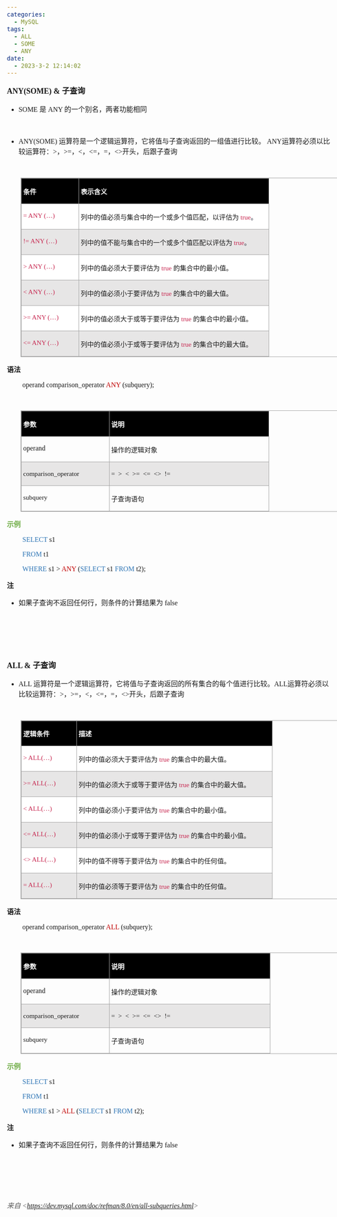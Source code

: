 ```yaml
---
categories:
  - MySQL
tags:
  - ALL
  - SOME
  - ANY
date:
  - 2023-3-2 12:14:02
---
```


<body lang=zh-CN style='font-family:"Microsoft YaHei UI";font-size:12.0pt'>
<!--StartFragment-->

<div style='direction:ltr;border-width:100%'>

<div style='direction:ltr;margin-top:0in;margin-left:0in;width:7.9479in'>

<div style='direction:ltr;margin-top:0in;margin-left:0in;width:7.9479in'>

<p style='font-size:13.5pt'><span style='font-weight:bold;
font-family:"Comic Sans MS"' lang=en-US>ANY(SOME) &amp; </span><span
style='font-weight:bold;font-family:"Microsoft YaHei UI"' lang=zh-CN>子查询</span><span
style='font-weight:bold;font-family:"Comic Sans MS"' lang=en-US> </span></p>

<ul type=disc style='direction:ltr;unicode-bidi:embed;margin-top:0in;
 margin-bottom:0in'>
 <li style='margin-top:0;margin-bottom:0;vertical-align:middle'><span
     style='font-family:"Comic Sans MS";font-size:12.0pt' lang=en-US>SOME </span><span
     style='font-family:"Microsoft YaHei UI";font-size:12.0pt' lang=zh-CN>是</span><span
     style='font-family:"Comic Sans MS";font-size:12.0pt' lang=en-US> ANY </span><span
     style='font-family:"Microsoft YaHei UI";font-size:12.0pt' lang=zh-CN>的一个别名，两者功能相同</span></li>
</ul>

<p style='margin-left:.375in;font-family:"Microsoft YaHei UI";
font-size:12.0pt'>&nbsp;</p>

<ul type=disc style='direction:ltr;unicode-bidi:embed;margin-top:0in;
 margin-bottom:0in'>
 <li style='margin-top:0;margin-bottom:0;vertical-align:middle'><span
     style='font-family:"Comic Sans MS";font-size:12.0pt' lang=zh-CN>ANY</span><span
     style='font-family:"Comic Sans MS";font-size:12.0pt' lang=en-US>(SOME) </span><span
     style='font-family:"Microsoft YaHei UI";font-size:12.0pt' lang=zh-CN>运算符是一个逻辑运算符，它将值与子查询返回的一组值进行比较。</span><span
     style='font-family:"Comic Sans MS";font-size:12.0pt' lang=zh-CN> ANY</span><span
     style='font-family:"Microsoft YaHei UI";font-size:12.0pt' lang=zh-CN>运算符必须以比较运算符：</span><span
     style='font-family:"Comic Sans MS";font-size:12.0pt' lang=zh-CN>&gt;</span><span
     style='font-family:"Microsoft YaHei UI";font-size:12.0pt' lang=zh-CN>，</span><span
     style='font-family:"Comic Sans MS";font-size:12.0pt' lang=zh-CN>&gt;=</span><span
     style='font-family:"Microsoft YaHei UI";font-size:12.0pt' lang=zh-CN>，</span><span
     style='font-family:"Comic Sans MS";font-size:12.0pt' lang=zh-CN>&lt;</span><span
     style='font-family:"Microsoft YaHei UI";font-size:12.0pt' lang=zh-CN>，</span><span
     style='font-family:"Comic Sans MS";font-size:12.0pt' lang=zh-CN>&lt;=</span><span
     style='font-family:"Microsoft YaHei UI";font-size:12.0pt' lang=zh-CN>，</span><span
     style='font-family:"Comic Sans MS";font-size:12.0pt' lang=zh-CN>=</span><span
     style='font-family:"Microsoft YaHei UI";font-size:12.0pt' lang=zh-CN>，</span><span
     style='font-family:"Comic Sans MS";font-size:12.0pt' lang=zh-CN>&lt;&gt;</span><span
     style='font-family:"Microsoft YaHei UI";font-size:12.0pt' lang=zh-CN>开头，后跟子查询</span></li>
</ul>

<p style='margin-left:.375in;font-family:"Microsoft YaHei UI";
font-size:12.0pt'>&nbsp;</p>

<div style='direction:ltr'>

<table border=1 cellpadding=0 cellspacing=0 valign=top style='direction:ltr;
 border-collapse:collapse;border-style:solid;border-color:#A3A3A3;border-width:
 1pt;margin-left:.3333in' title="" summary="">
 <tr>
  <td style='border-style:solid;border-color:#A3A3A3;border-width:1pt;
  background-color:black;vertical-align:top;width:1.2993in;padding:2.0pt 3.0pt 2.0pt 3.0pt'>
  <p style='font-family:"Microsoft YaHei UI";font-size:11.5pt;
  color:white'><span style='font-weight:bold'>条件</span></p>
  </td>
  <td style='border-style:solid;border-color:#A3A3A3;border-width:1pt;
  background-color:black;vertical-align:top;width:4.5166in;padding:2.0pt 3.0pt 2.0pt 3.0pt'>
  <p style='font-family:"Microsoft YaHei UI";font-size:11.5pt;
  color:white'><span style='font-weight:bold'>表示含义</span></p>
  </td>
 </tr>
 <tr>
  <td style='border-style:solid;border-color:#A3A3A3;border-width:1pt;
  background-color:white;vertical-align:top;width:1.2993in;padding:2.0pt 3.0pt 2.0pt 3.0pt'>
  <p style='font-size:11.5pt;color:#C7254E'><span style='font-family:
  "Comic Sans MS"'>= ANY (</span><span style='font-family:"Microsoft YaHei UI"'>…</span><span
  style='font-family:"Comic Sans MS"'>)</span></p>
  </td>
  <td style='border-style:solid;border-color:#A3A3A3;border-width:1pt;
  background-color:white;vertical-align:top;width:4.5166in;padding:2.0pt 3.0pt 2.0pt 3.0pt'>
  <p style='font-size:11.5pt'><span style='font-family:"Microsoft YaHei UI"'
  lang=zh-CN>列中的值必须与集合中的一个或多个值匹配，以评估为</span><span style='font-family:"Microsoft YaHei UI";
  color:#333344' lang=en-US> </span><span style='font-family:"Comic Sans MS";
  color:#C7254E' lang=zh-CN>true</span><span style='font-family:"Microsoft YaHei UI";
  color:#333344' lang=zh-CN>。</span></p>
  </td>
 </tr>
 <tr>
  <td style='border-style:solid;border-color:#A3A3A3;border-width:1pt;
  background-color:#E7E6E6;vertical-align:top;width:1.2993in;padding:2.0pt 3.0pt 2.0pt 3.0pt'>
  <p style='font-size:11.5pt;color:#C7254E'><span style='font-family:
  "Comic Sans MS"'>!= ANY (</span><span style='font-family:"Microsoft YaHei UI"'>…</span><span
  style='font-family:"Comic Sans MS"'>)</span></p>
  </td>
  <td style='border-style:solid;border-color:#A3A3A3;border-width:1pt;
  background-color:#E7E6E6;vertical-align:top;width:4.5166in;padding:2.0pt 3.0pt 2.0pt 3.0pt'>
  <p style='font-size:11.5pt'><span style='font-family:"Microsoft YaHei UI"'
  lang=zh-CN>列中的值不能与集合中的一个或多个值匹配以评估为</span><span style='font-family:"Microsoft YaHei UI";
  color:#333344' lang=en-US> </span><span style='font-family:"Comic Sans MS";
  color:#C7254E' lang=zh-CN>true</span><span style='font-family:"Microsoft YaHei UI";
  color:#333344' lang=zh-CN>。</span></p>
  </td>
 </tr>
 <tr>
  <td style='border-style:solid;border-color:#A3A3A3;border-width:1pt;
  background-color:white;vertical-align:top;width:1.2993in;padding:2.0pt 3.0pt 2.0pt 3.0pt'>
  <p style='font-size:11.5pt;color:#C7254E'><span style='font-family:
  "Comic Sans MS"'>&gt; ANY (</span><span style='font-family:"Microsoft YaHei UI"'>…</span><span
  style='font-family:"Comic Sans MS"'>)</span></p>
  </td>
  <td style='border-style:solid;border-color:#A3A3A3;border-width:1pt;
  background-color:white;vertical-align:top;width:4.5166in;padding:2.0pt 3.0pt 2.0pt 3.0pt'>
  <p style='font-size:11.5pt'><span style='font-family:"Microsoft YaHei UI"'
  lang=zh-CN>列中的值必须大于要评估为</span><span style='font-family:"Microsoft YaHei UI";
  color:#333344' lang=en-US> </span><span style='font-family:"Comic Sans MS";
  color:#C7254E' lang=zh-CN>true</span><span style='font-family:"Comic Sans MS"'
  lang=en-US> </span><span style='font-family:"Microsoft YaHei UI"' lang=zh-CN>的集合中的最小值。</span></p>
  </td>
 </tr>
 <tr>
  <td style='border-style:solid;border-color:#A3A3A3;border-width:1pt;
  background-color:#E7E6E6;vertical-align:top;width:1.2993in;padding:2.0pt 3.0pt 2.0pt 3.0pt'>
  <p style='font-size:11.5pt;color:#C7254E'><span style='font-family:
  "Comic Sans MS"'>&lt; ANY (</span><span style='font-family:"Microsoft YaHei UI"'>…</span><span
  style='font-family:"Comic Sans MS"'>)</span></p>
  </td>
  <td style='border-style:solid;border-color:#A3A3A3;border-width:1pt;
  background-color:#E7E6E6;vertical-align:top;width:4.5166in;padding:2.0pt 3.0pt 2.0pt 3.0pt'>
  <p style='font-size:11.5pt'><span style='font-family:"Microsoft YaHei UI"'
  lang=zh-CN>列中的值必须小于要评估为</span><span style='font-family:"Microsoft YaHei UI";
  color:#333344' lang=en-US> </span><span style='font-family:"Comic Sans MS";
  color:#C7254E' lang=zh-CN>true</span><span style='font-family:"Comic Sans MS";
  color:#C7254E' lang=en-US> </span><span style='font-family:"Microsoft YaHei UI"'
  lang=zh-CN>的集合中的最大值。</span></p>
  </td>
 </tr>
 <tr>
  <td style='border-style:solid;border-color:#A3A3A3;border-width:1pt;
  background-color:white;vertical-align:top;width:1.2993in;padding:2.0pt 3.0pt 2.0pt 3.0pt'>
  <p style='font-size:11.5pt;color:#C7254E'><span style='font-family:
  "Comic Sans MS"'>&gt;= ANY (</span><span style='font-family:"Microsoft YaHei UI"'>…</span><span
  style='font-family:"Comic Sans MS"'>)</span></p>
  </td>
  <td style='border-style:solid;border-color:#A3A3A3;border-width:1pt;
  background-color:white;vertical-align:top;width:4.5166in;padding:2.0pt 3.0pt 2.0pt 3.0pt'>
  <p style='font-size:11.5pt'><span style='font-family:"Microsoft YaHei UI"'
  lang=zh-CN>列中的值必须大于或等于要评估为</span><span style='font-family:"Microsoft YaHei UI";
  color:#333344' lang=en-US> </span><span style='font-family:"Comic Sans MS";
  color:#C7254E' lang=zh-CN>true</span><span style='font-family:"Comic Sans MS"'
  lang=en-US> </span><span style='font-family:"Microsoft YaHei UI"' lang=zh-CN>的集合中的最小值。</span></p>
  </td>
 </tr>
 <tr>
  <td style='border-style:solid;border-color:#A3A3A3;border-width:1pt;
  background-color:#E7E6E6;vertical-align:top;width:1.2993in;padding:2.0pt 3.0pt 2.0pt 3.0pt'>
  <p style='font-size:11.5pt;color:#C7254E'><span style='font-family:
  "Comic Sans MS"'>&lt;= ANY (</span><span style='font-family:"Microsoft YaHei UI"'>…</span><span
  style='font-family:"Comic Sans MS"'>)</span></p>
  </td>
  <td style='border-style:solid;border-color:#A3A3A3;border-width:1pt;
  background-color:#E7E6E6;vertical-align:top;width:4.5166in;padding:2.0pt 3.0pt 2.0pt 3.0pt'>
  <p style='font-size:11.5pt'><span style='font-family:"Microsoft YaHei UI"'
  lang=zh-CN>列中的值必须小于或等于要评估为</span><span style='font-family:"Microsoft YaHei UI";
  color:#333344' lang=en-US> </span><span style='font-family:"Comic Sans MS";
  color:#C7254E' lang=zh-CN>true</span><span style='font-family:"Comic Sans MS";
  color:#C7254E' lang=en-US> </span><span style='font-family:"Microsoft YaHei UI"'
  lang=zh-CN>的集合中的最大值。</span></p>
  </td>
 </tr>
</table>

</div>

<p style='font-family:"Microsoft YaHei UI";font-size:12.0pt'><span
style='font-weight:bold'>语法</span></p>

<p style='margin-left:.375in;font-family:"Comic Sans MS";font-size:
12.0pt'><span lang=zh-CN>operand comparison_operator </span><span
style='color:#C00000' lang=zh-CN>ANY</span><span lang=zh-CN> (subquery)</span><span
lang=en-US>;</span></p>

<p style='margin-left:.375in;font-family:"Comic Sans MS";font-size:
12.0pt'>&nbsp;</p>

<div style='direction:ltr'>

<table border=1 cellpadding=0 cellspacing=0 valign=top style='direction:ltr;
 border-collapse:collapse;border-style:solid;border-color:#A3A3A3;border-width:
 1pt;margin-left:.3333in' title="" summary="">
 <tr>
  <td style='border-style:solid;border-color:#A3A3A3;border-width:1pt;
  background-color:black;vertical-align:top;width:2.0395in;padding:2.0pt 3.0pt 2.0pt 3.0pt'>
  <p style='font-family:"Microsoft YaHei UI";font-size:11.5pt;
  color:white'><span style='font-weight:bold'>参数</span></p>
  </td>
  <td style='border-style:solid;border-color:#A3A3A3;border-width:1pt;
  background-color:black;vertical-align:top;width:3.7694in;padding:2.0pt 3.0pt 2.0pt 3.0pt'>
  <p style='font-family:"Microsoft YaHei UI";font-size:11.5pt;
  color:white'><span style='font-weight:bold'>说明</span></p>
  </td>
 </tr>
 <tr>
  <td style='border-style:solid;border-color:#A3A3A3;border-width:1pt;
  vertical-align:top;width:2.0395in;padding:2.0pt 3.0pt 2.0pt 3.0pt'>
  <p style='font-family:"Comic Sans MS";font-size:12.0pt'>operand</p>
  </td>
  <td style='border-style:solid;border-color:#A3A3A3;border-width:1pt;
  vertical-align:top;width:3.7694in;padding:2.0pt 3.0pt 2.0pt 3.0pt'>
  <p style='font-family:"Microsoft YaHei UI";font-size:11.5pt'>操作的逻辑对象</p>
  </td>
 </tr>
 <tr>
  <td style='border-style:solid;border-color:#A3A3A3;border-width:1pt;
  background-color:#E7E6E6;vertical-align:top;width:2.0395in;padding:2.0pt 3.0pt 2.0pt 3.0pt'>
  <p style='font-family:"Comic Sans MS";font-size:11.5pt'>comparison_operator</p>
  </td>
  <td style='border-style:solid;border-color:#A3A3A3;border-width:1pt;
  background-color:#E7E6E6;vertical-align:top;width:3.7694in;padding:2.0pt 3.0pt 2.0pt 3.0pt'>
  <p style='font-family:"Comic Sans MS";font-size:11.5pt'>=<span
  style='mso-spacerun:yes'>  </span>&gt;<span style='mso-spacerun:yes'> 
  </span>&lt;<span style='mso-spacerun:yes'>  </span>&gt;=<span
  style='mso-spacerun:yes'>  </span>&lt;=<span style='mso-spacerun:yes'> 
  </span>&lt;&gt;<span style='mso-spacerun:yes'>  </span>!=</p>
  </td>
 </tr>
 <tr>
  <td style='border-style:solid;border-color:#A3A3A3;border-width:1pt;
  vertical-align:top;width:2.0395in;padding:2.0pt 3.0pt 2.0pt 3.0pt'>
  <p style='font-family:"Comic Sans MS";font-size:11.5pt'>subquery</p>
  </td>
  <td style='border-style:solid;border-color:#A3A3A3;border-width:1pt;
  vertical-align:top;width:3.7694in;padding:2.0pt 3.0pt 2.0pt 3.0pt'>
  <p style='font-family:"Microsoft YaHei UI";font-size:11.5pt'>子查询语句</p>
  </td>
 </tr>
</table>

</div>

<p style='font-family:"Microsoft YaHei UI";font-size:12.0pt;
color:#70AD47'><span style='font-weight:bold'>示例</span></p>

<p style='margin-left:.375in;font-family:"Comic Sans MS";font-size:
12.0pt'><span style='color:#2E75B5'>SELECT</span> s1 </p>

<p style='margin-left:.375in;font-family:"Comic Sans MS";font-size:
12.0pt'><span style='color:#2E75B5'>FROM</span> t1 </p>

<p style='margin-left:.375in;font-family:"Comic Sans MS";font-size:
12.0pt'><span style='color:#2E75B5'>WHERE</span> s1 &gt; <span
style='color:#C00000'>ANY</span> (<span style='color:#2E75B5'>SELECT</span> s1 <span
style='color:#2E75B5'>FROM</span> t2);</p>

<p style='font-family:"Microsoft YaHei UI";font-size:12.0pt'><span
style='font-weight:bold'>注</span></p>

<ul type=disc style='direction:ltr;unicode-bidi:embed;margin-top:0in;
 margin-bottom:0in'>
 <li style='margin-top:0;margin-bottom:0;vertical-align:middle'><span
     style='font-family:"Microsoft YaHei UI";font-size:12.0pt' lang=zh-CN>如果子查询不返回任何行，则条件的计算结果为</span><span
     style='font-family:"Microsoft YaHei UI";font-size:12.0pt' lang=en-US> </span><span
     style='font-family:"Comic Sans MS";font-size:12.0pt' lang=zh-CN>false</span></li>
</ul>

<p style='font-family:"Microsoft YaHei UI";font-size:12.0pt'>&nbsp;</p>

<p style='font-family:"Microsoft YaHei UI";font-size:12.0pt'>&nbsp;</p>

<p style='font-family:"Microsoft YaHei UI";font-size:12.0pt'>&nbsp;</p>

<p style='font-size:13.5pt'><span style='font-weight:bold;
font-family:"Comic Sans MS"' lang=en-US>ALL &amp; </span><span
style='font-weight:bold;font-family:"Microsoft YaHei UI"' lang=zh-CN>子查询</span><span
style='font-weight:bold;font-family:"Comic Sans MS"' lang=en-US> </span></p>

<ul type=disc style='direction:ltr;unicode-bidi:embed;margin-top:0in;
 margin-bottom:0in'>
 <li style='margin-top:0;margin-bottom:0;vertical-align:middle'><span
     style='font-family:"Comic Sans MS";font-size:12.0pt' lang=en-US>ALL </span><span
     style='font-family:"Microsoft YaHei UI";font-size:12.0pt' lang=zh-CN>运算符是一个逻辑运算符，它将值与子查询返回的所有集合的每个值进行比较。</span><span
     style='font-family:"Comic Sans MS";font-size:12.0pt' lang=en-US>A</span><span
     style='font-family:"Comic Sans MS";font-size:12.0pt' lang=zh-CN>LL</span><span
     style='font-family:"Microsoft YaHei UI";font-size:12.0pt' lang=zh-CN>运算符必须以比较运算符：</span><span
     style='font-family:"Comic Sans MS";font-size:12.0pt' lang=zh-CN>&gt;</span><span
     style='font-family:"Microsoft YaHei UI";font-size:12.0pt' lang=zh-CN>，</span><span
     style='font-family:"Comic Sans MS";font-size:12.0pt' lang=zh-CN>&gt;=</span><span
     style='font-family:"Microsoft YaHei UI";font-size:12.0pt' lang=zh-CN>，</span><span
     style='font-family:"Comic Sans MS";font-size:12.0pt' lang=zh-CN>&lt;</span><span
     style='font-family:"Microsoft YaHei UI";font-size:12.0pt' lang=zh-CN>，</span><span
     style='font-family:"Comic Sans MS";font-size:12.0pt' lang=zh-CN>&lt;=</span><span
     style='font-family:"Microsoft YaHei UI";font-size:12.0pt' lang=zh-CN>，</span><span
     style='font-family:"Comic Sans MS";font-size:12.0pt' lang=zh-CN>=</span><span
     style='font-family:"Microsoft YaHei UI";font-size:12.0pt' lang=zh-CN>，</span><span
     style='font-family:"Comic Sans MS";font-size:12.0pt' lang=zh-CN>&lt;&gt;</span><span
     style='font-family:"Microsoft YaHei UI";font-size:12.0pt' lang=zh-CN>开头，后跟子查询</span></li>
</ul>

<p style='margin-left:.375in;font-family:"Microsoft YaHei UI";
font-size:12.0pt'>&nbsp;</p>

<div style='direction:ltr'>

<table border=1 cellpadding=0 cellspacing=0 valign=top style='direction:ltr;
 border-collapse:collapse;border-style:solid;border-color:#A3A3A3;border-width:
 1pt;margin-left:.3333in' title="" summary="">
 <tr>
  <td style='border-style:solid;border-color:#A3A3A3;border-width:1pt;
  background-color:black;vertical-align:top;width:1.2465in;padding:2.0pt 3.0pt 2.0pt 3.0pt'>
  <p style='font-family:"Microsoft YaHei UI";font-size:11.5pt;
  color:white'><span style='font-weight:bold'>逻辑条件</span></p>
  </td>
  <td style='border-style:solid;border-color:#A3A3A3;border-width:1pt;
  background-color:black;vertical-align:top;width:4.6444in;padding:2.0pt 3.0pt 2.0pt 3.0pt'>
  <p style='font-family:"Microsoft YaHei UI";font-size:11.5pt;
  color:white'><span style='font-weight:bold'>描述</span></p>
  </td>
 </tr>
 <tr>
  <td style='border-style:solid;border-color:#A3A3A3;border-width:1pt;
  background-color:white;vertical-align:top;width:1.2465in;padding:2.0pt 3.0pt 2.0pt 3.0pt'>
  <p style='font-size:11.5pt;color:#C7254E'><span style='font-family:
  "Comic Sans MS"'>&gt; ALL(</span><span style='font-family:"Microsoft YaHei UI"'>…</span><span
  style='font-family:"Comic Sans MS"'>)</span></p>
  </td>
  <td style='border-style:solid;border-color:#A3A3A3;border-width:1pt;
  background-color:white;vertical-align:top;width:4.6444in;padding:2.0pt 3.0pt 2.0pt 3.0pt'>
  <p style='font-size:11.5pt'><span style='font-family:"Microsoft YaHei UI"'
  lang=zh-CN>列中的值必须大于要评估为</span><span style='font-family:"Microsoft YaHei UI";
  color:#333344' lang=en-US> </span><span style='font-family:"Comic Sans MS";
  color:#C7254E' lang=zh-CN>true</span><span style='font-family:"Comic Sans MS";
  color:#C7254E' lang=en-US> </span><span style='font-family:"Microsoft YaHei UI"'
  lang=zh-CN>的集合中的最大值。</span></p>
  </td>
 </tr>
 <tr>
  <td style='border-style:solid;border-color:#A3A3A3;border-width:1pt;
  background-color:#E7E6E6;vertical-align:top;width:1.2465in;padding:2.0pt 3.0pt 2.0pt 3.0pt'>
  <p style='font-size:11.5pt;color:#C7254E'><span style='font-family:
  "Comic Sans MS"'>&gt;= ALL(</span><span style='font-family:"Microsoft YaHei UI"'>…</span><span
  style='font-family:"Comic Sans MS"'>)</span></p>
  </td>
  <td style='border-style:solid;border-color:#A3A3A3;border-width:1pt;
  background-color:#E7E6E6;vertical-align:top;width:4.6444in;padding:2.0pt 3.0pt 2.0pt 3.0pt'>
  <p style='font-size:11.5pt'><span style='font-family:"Microsoft YaHei UI"'
  lang=zh-CN>列中的值必须大于或等于要评估为</span><span style='font-family:"Microsoft YaHei UI"'
  lang=en-US> </span><span style='font-family:"Comic Sans MS";color:#C7254E'
  lang=zh-CN>true</span><span style='font-family:"Comic Sans MS";color:#C7254E'
  lang=en-US> </span><span style='font-family:"Microsoft YaHei UI"' lang=zh-CN>的集合中的最大值。</span></p>
  </td>
 </tr>
 <tr>
  <td style='border-style:solid;border-color:#A3A3A3;border-width:1pt;
  background-color:white;vertical-align:top;width:1.2465in;padding:2.0pt 3.0pt 2.0pt 3.0pt'>
  <p style='font-size:11.5pt;color:#C7254E'><span style='font-family:
  "Comic Sans MS"'>&lt; ALL(</span><span style='font-family:"Microsoft YaHei UI"'>…</span><span
  style='font-family:"Comic Sans MS"'>)</span></p>
  </td>
  <td style='border-style:solid;border-color:#A3A3A3;border-width:1pt;
  background-color:white;vertical-align:top;width:4.6444in;padding:2.0pt 3.0pt 2.0pt 3.0pt'>
  <p style='font-size:11.5pt'><span style='font-family:"Microsoft YaHei UI"'
  lang=zh-CN>列中的值必须小于要评估为</span><span style='font-family:"Microsoft YaHei UI";
  color:#333344' lang=en-US> </span><span style='font-family:"Comic Sans MS";
  color:#C7254E' lang=zh-CN>true</span><span style='font-family:"Microsoft YaHei UI"'
  lang=en-US> </span><span style='font-family:"Microsoft YaHei UI"' lang=zh-CN>的集合中的最小值。</span></p>
  </td>
 </tr>
 <tr>
  <td style='border-style:solid;border-color:#A3A3A3;border-width:1pt;
  background-color:#E7E6E6;vertical-align:top;width:1.2465in;padding:2.0pt 3.0pt 2.0pt 3.0pt'>
  <p style='font-size:11.5pt;color:#C7254E'><span style='font-family:
  "Comic Sans MS"'>&lt;= ALL(</span><span style='font-family:"Microsoft YaHei UI"'>…</span><span
  style='font-family:"Comic Sans MS"'>)</span></p>
  </td>
  <td style='border-style:solid;border-color:#A3A3A3;border-width:1pt;
  background-color:#E7E6E6;vertical-align:top;width:4.6444in;padding:2.0pt 3.0pt 2.0pt 3.0pt'>
  <p style='font-size:11.5pt'><span style='font-family:"Microsoft YaHei UI"'
  lang=zh-CN>列中的值必须小于或等于要评估为</span><span style='font-family:"Microsoft YaHei UI";
  color:#333344' lang=en-US> </span><span style='font-family:"Comic Sans MS";
  color:#C7254E' lang=zh-CN>true</span><span style='font-family:"Microsoft YaHei UI"'
  lang=en-US> </span><span style='font-family:"Microsoft YaHei UI"' lang=zh-CN>的集合中的最小值。</span></p>
  </td>
 </tr>
 <tr>
  <td style='border-style:solid;border-color:#A3A3A3;border-width:1pt;
  background-color:white;vertical-align:top;width:1.2465in;padding:2.0pt 3.0pt 2.0pt 3.0pt'>
  <p style='font-size:11.5pt;color:#C7254E'><span style='font-family:
  "Comic Sans MS"'>&lt;&gt; ALL(</span><span style='font-family:"Microsoft YaHei UI"'>…</span><span
  style='font-family:"Comic Sans MS"'>)</span></p>
  </td>
  <td style='border-style:solid;border-color:#A3A3A3;border-width:1pt;
  background-color:white;vertical-align:top;width:4.6444in;padding:2.0pt 3.0pt 2.0pt 3.0pt'>
  <p style='font-size:11.5pt'><span style='font-family:"Microsoft YaHei UI"'
  lang=zh-CN>列中的值不得等于要评估为</span><span style='font-family:"Microsoft YaHei UI";
  color:#333344' lang=en-US> </span><span style='font-family:"Comic Sans MS";
  color:#C7254E' lang=zh-CN>true</span><span style='font-family:"Comic Sans MS";
  color:#C7254E' lang=en-US> </span><span style='font-family:"Microsoft YaHei UI"'
  lang=zh-CN>的集合中的任何值。</span></p>
  </td>
 </tr>
 <tr>
  <td style='border-style:solid;border-color:#A3A3A3;border-width:1pt;
  background-color:#E7E6E6;vertical-align:top;width:1.2465in;padding:2.0pt 3.0pt 2.0pt 3.0pt'>
  <p style='font-size:11.5pt;color:#C7254E'><span style='font-family:
  "Comic Sans MS"'>= ALL(</span><span style='font-family:"Microsoft YaHei UI"'>…</span><span
  style='font-family:"Comic Sans MS"'>)</span></p>
  </td>
  <td style='border-style:solid;border-color:#A3A3A3;border-width:1pt;
  background-color:#E7E6E6;vertical-align:top;width:4.6444in;padding:2.0pt 3.0pt 2.0pt 3.0pt'>
  <p style='font-size:11.5pt'><span style='font-family:"Microsoft YaHei UI"'
  lang=zh-CN>列中的值必须等于要评估为</span><span style='font-family:"Microsoft YaHei UI"'
  lang=en-US> </span><span style='font-family:"Comic Sans MS";color:#C7254E'
  lang=zh-CN>true</span><span style='font-family:"Comic Sans MS";color:#C7254E'
  lang=en-US> </span><span style='font-family:"Microsoft YaHei UI"' lang=zh-CN>的集合中的任何值。</span></p>
  </td>
 </tr>
</table>

</div>

<p style='font-family:"Microsoft YaHei UI";font-size:12.0pt'><span
style='font-weight:bold'>语法</span></p>

<p style='margin-left:.375in;font-family:"Comic Sans MS";font-size:
12.0pt'><span lang=zh-CN>operand comparison_operator </span><span
style='color:#C00000' lang=zh-CN>ALL</span><span lang=zh-CN> (subquery)</span><span
lang=en-US>;</span></p>

<p style='margin-left:.375in;font-family:"Comic Sans MS";font-size:
12.0pt'>&nbsp;</p>

<div style='direction:ltr'>

<table border=1 cellpadding=0 cellspacing=0 valign=top style='direction:ltr;
 border-collapse:collapse;border-style:solid;border-color:#A3A3A3;border-width:
 1pt;margin-left:.3333in' title="" summary="">
 <tr>
  <td style='border-style:solid;border-color:#A3A3A3;border-width:1pt;
  background-color:black;vertical-align:top;width:2.0395in;padding:2.0pt 3.0pt 2.0pt 3.0pt'>
  <p style='font-family:"Microsoft YaHei UI";font-size:11.5pt;
  color:white'><span style='font-weight:bold'>参数</span></p>
  </td>
  <td style='border-style:solid;border-color:#A3A3A3;border-width:1pt;
  background-color:black;vertical-align:top;width:3.8006in;padding:2.0pt 3.0pt 2.0pt 3.0pt'>
  <p style='font-family:"Microsoft YaHei UI";font-size:11.5pt;
  color:white'><span style='font-weight:bold'>说明</span></p>
  </td>
 </tr>
 <tr>
  <td style='border-style:solid;border-color:#A3A3A3;border-width:1pt;
  vertical-align:top;width:2.0395in;padding:2.0pt 3.0pt 2.0pt 3.0pt'>
  <p style='font-family:"Comic Sans MS";font-size:12.0pt'>operand</p>
  </td>
  <td style='border-style:solid;border-color:#A3A3A3;border-width:1pt;
  vertical-align:top;width:3.8006in;padding:2.0pt 3.0pt 2.0pt 3.0pt'>
  <p style='font-family:"Microsoft YaHei UI";font-size:11.5pt'>操作的逻辑对象</p>
  </td>
 </tr>
 <tr>
  <td style='border-style:solid;border-color:#A3A3A3;border-width:1pt;
  background-color:#E7E6E6;vertical-align:top;width:2.0395in;padding:2.0pt 3.0pt 2.0pt 3.0pt'>
  <p style='font-family:"Comic Sans MS";font-size:11.5pt'>comparison_operator</p>
  </td>
  <td style='border-style:solid;border-color:#A3A3A3;border-width:1pt;
  background-color:#E7E6E6;vertical-align:top;width:3.8006in;padding:2.0pt 3.0pt 2.0pt 3.0pt'>
  <p style='font-family:"Comic Sans MS";font-size:11.5pt'>=<span
  style='mso-spacerun:yes'>  </span>&gt;<span style='mso-spacerun:yes'> 
  </span>&lt;<span style='mso-spacerun:yes'>  </span>&gt;=<span
  style='mso-spacerun:yes'>  </span>&lt;=<span style='mso-spacerun:yes'> 
  </span>&lt;&gt;<span style='mso-spacerun:yes'>  </span>!=</p>
  </td>
 </tr>
 <tr>
  <td style='border-style:solid;border-color:#A3A3A3;border-width:1pt;
  vertical-align:top;width:2.0395in;padding:2.0pt 3.0pt 2.0pt 3.0pt'>
  <p style='font-family:"Comic Sans MS";font-size:11.5pt'>subquery</p>
  </td>
  <td style='border-style:solid;border-color:#A3A3A3;border-width:1pt;
  vertical-align:top;width:3.8006in;padding:2.0pt 3.0pt 2.0pt 3.0pt'>
  <p style='font-family:"Microsoft YaHei UI";font-size:11.5pt'>子查询语句</p>
  </td>
 </tr>
</table>

</div>

<p style='font-family:"Microsoft YaHei UI";font-size:12.0pt;
color:#70AD47'><span style='font-weight:bold'>示例</span></p>

<p style='margin-left:.375in;font-family:"Comic Sans MS";font-size:
12.0pt'><span style='color:#2E75B5'>SELECT</span> s1 </p>

<p style='margin-left:.375in;font-family:"Comic Sans MS";font-size:
12.0pt'><span style='color:#2E75B5'>FROM</span> t1 </p>

<p style='margin-left:.375in;font-family:"Comic Sans MS";font-size:
12.0pt'><span style='color:#2E75B5'>WHERE</span> s1 &gt; <span
style='color:#C00000'>ALL</span> (<span style='color:#2E75B5'>SELECT</span> s1 <span
style='color:#2E75B5'>FROM</span> t2);</p>

<p style='font-family:"Microsoft YaHei UI";font-size:12.0pt'><span
style='font-weight:bold'>注</span></p>

<ul type=disc style='direction:ltr;unicode-bidi:embed;margin-top:0in;
 margin-bottom:0in'>
 <li style='margin-top:0;margin-bottom:0;vertical-align:middle'><span
     style='font-family:"Microsoft YaHei UI";font-size:12.0pt' lang=zh-CN>如果子查询不返回任何行，则条件的计算结果为</span><span
     style='font-family:"Microsoft YaHei UI";font-size:12.0pt' lang=en-US> </span><span
     style='font-family:"Comic Sans MS";font-size:12.0pt' lang=zh-CN>false</span></li>
</ul>

<p style='font-family:Calibri;font-size:12.0pt'>&nbsp;</p>

<p style='font-family:Calibri;font-size:12.0pt'>&nbsp;</p>

<p style='font-family:Calibri;font-size:11.0pt'>&nbsp;</p>

<p><cite style='font-size:12.0pt;color:#595959'><span
style='font-family:"Microsoft YaHei"'>来</span><span style='font-family:"Malgun Gothic"'>自</span><span
style='font-family:"Comic Sans MS"'> &lt;</span><a
href="https://dev.mysql.com/doc/refman/8.0/en/all-subqueries.html"><span
style='font-family:"Comic Sans MS"'>https://dev.mysql.com/doc/refman/8.0/en/all-subqueries.html</span></a><span
style='font-family:"Comic Sans MS"'>&gt; </span></cite></p>

</div>

</div>

</div>

<!--EndFragment-->
</body>
